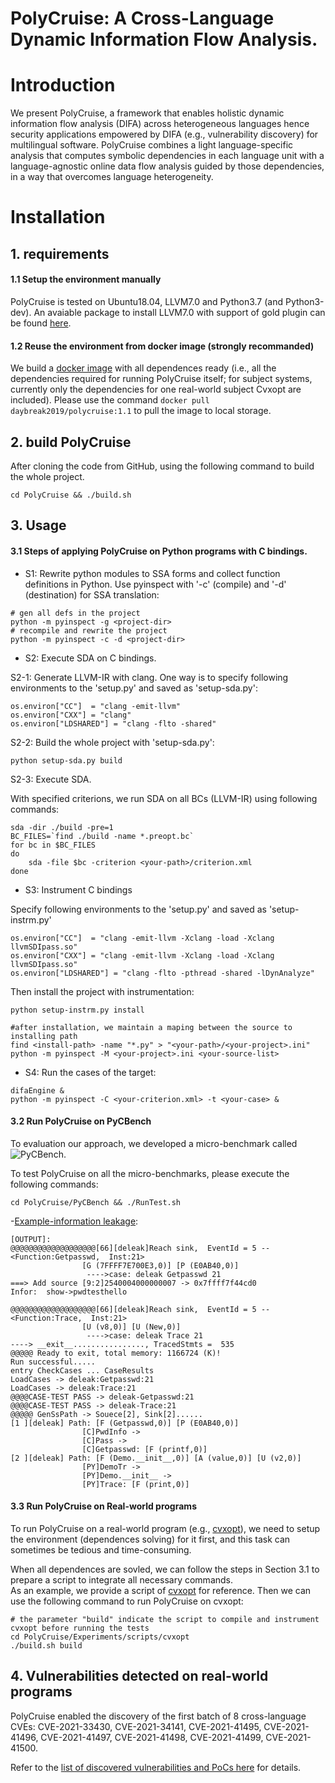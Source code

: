 # PolyCruise: A Cross-Language Dynamic Information Flow Analysis.


# Introduction
We present PolyCruise, a framework that enables holistic dynamic information flow analysis (DIFA) across heterogeneous languages hence security applications empowered by DIFA (e.g., vulnerability discovery) for multilingual software. PolyCruise combines a light language-specific analysis that computes symbolic dependencies in each language unit with a language-agnostic online data flow analysis guided by those dependencies, in a way that overcomes language heterogeneity.

# Installation
## 1. requirements
#### 1.1 Setup the environment manually
PolyCruise is tested on Ubuntu18.04, LLVM7.0 and Python3.7 (and Python3-dev).
An avaiable package to install LLVM7.0 with support of gold plugin can be found [here](https://github.com/Daybreak2019/PCA/tree/master/llvm7).

#### 1.2 Reuse the environment from docker image (strongly recommanded)
We build a [docker image](https://hub.docker.com/repository/docker/daybreak2019/polycruise/tags?page=1&ordering=last_updated) with all dependences ready (i.e., all the dependencies required for running PolyCruise itself; for subject systems, currently only the dependencies for one real-world subject Cvxopt are included).
Please use the command ```docker pull daybreak2019/polycruise:1.1``` to pull the image to local storage.

## 2. build PolyCruise
After cloning the code from GitHub, using the following command to build the whole project.

```cd PolyCruise && ./build.sh```

## 3. Usage
#### 3.1 Steps of applying PolyCruise on Python programs with C bindings.
- S1: Rewrite python modules to SSA forms and collect function definitions in Python.
Use pyinspect with '-c' (compile) and '-d' (destination) for SSA translation:
```
# gen all defs in the project
python -m pyinspect -g <project-dir>
# recompile and rewrite the project
python -m pyinspect -c -d <project-dir>
```

- S2: Execute SDA on C bindings.

S2-1: Generate LLVM-IR with clang. One way is to specify following environments to the 'setup.py' and saved as 'setup-sda.py':
```
os.environ["CC"]  = "clang -emit-llvm"
os.environ["CXX"] = "clang"
os.environ["LDSHARED"] = "clang -flto -shared"
```

S2-2: Build the whole project with 'setup-sda.py':
```
python setup-sda.py build
```

S2-3: Execute SDA.

With specified criterions, we run SDA on all BCs (LLVM-IR) using following commands:
```
sda -dir ./build -pre=1
BC_FILES=`find ./build -name *.preopt.bc`
for bc in $BC_FILES
do
    sda -file $bc -criterion <your-path>/criterion.xml
done
```

- S3: Instrument C bindings

Specify following environments to the 'setup.py' and saved as 'setup-instrm.py'
```
os.environ["CC"]  = "clang -emit-llvm -Xclang -load -Xclang llvmSDIpass.so"
os.environ["CXX"] = "clang -emit-llvm -Xclang -load -Xclang llvmSDIpass.so"
os.environ["LDSHARED"] = "clang -flto -pthread -shared -lDynAnalyze"
```
Then install the project with instrumentation:
```
python setup-instrm.py install

#after installation, we maintain a maping between the source to installing path
find <install-path> -name "*.py" > "<your-path>/<your-project>.ini"
python -m pyinspect -M <your-project>.ini <your-source-list>
```

- S4: Run the cases of the target:
```
difaEngine &
python -m pyinspect -C <your-criterion.xml> -t <your-case> &
```

#### 3.2 Run PolyCruise on PyCBench
To evaluation our approach, we developed a micro-benchmark called ![PyCBench](https://github.com/Daybreak2019/LDI/tree/master/PyCBench).

To test PolyCruise on all the micro-benchmarks, please execute the following commands:
```
cd PolyCruise/PyCBench && ./RunTest.sh
```

-[Example-information leakage](https://github.com/Daybreak2019/PolyCruise/tree/master/PyCBench/DynamicInvocation/1_leak_PyClang):
```
[OUTPUT]:
@@@@@@@@@@@@@@@@@@@[66][deleak]Reach sink,  EventId = 5 -- <Function:Getpasswd,  Inst:21> 
                [G (7FFFF7E700E3,0)] [P (E0AB40,0)] 
                 ---->case: deleak Getpasswd 21 
===> Add source [9:2]2540004000000007 -> 0x7ffff7f44cd0 
Infor:  show->pwdtesthello

@@@@@@@@@@@@@@@@@@@[66][deleak]Reach sink,  EventId = 5 -- <Function:Trace,  Inst:21> 
                [U (v8,0)] [U (New,0)] 
                 ---->case: deleak Trace 21 
----> __exit__................, TracedStmts =  535
@@@@@ Ready to exit, total memory: 1166724 (K)!
Run successful.....
entry CheckCases ... CaseResults
LoadCases -> deleak:Getpasswd:21
LoadCases -> deleak:Trace:21
@@@@CASE-TEST PASS -> deleak-Getpasswd:21
@@@@CASE-TEST PASS -> deleak-Trace:21
@@@@@ GenSsPath -> Souece[2], Sink[2]......
[1 ][deleak] Path: [F (Getpasswd,0)] [P (E0AB40,0)] 
                [C]PwdInfo -> 
                [C]Pass -> 
                [C]Getpasswd: [F (printf,0)] 
[2 ][deleak] Path: [F (Demo.__init__,0)] [A (value,0)] [U (v2,0)] 
                [PY]DemoTr -> 
                [PY]Demo.__init__ -> 
                [PY]Trace: [F (print,0)] 
```


#### 3.3 Run PolyCruise on Real-world programs
To run PolyCruise on a real-world program (e.g., [cvxopt](https://github.com/Daybreak2019/cvxopt)), we need to setup the environment (dependences solving) for it first, and this task can sometimes be tedious and time-consuming.

When all dependences are sovled, we can follow the steps in Section 3.1 to prepare a script to integrate all necessary commands.  
As an example, we provide a script of [cvxopt](https://github.com/Daybreak2019/PolyCruise/blob/master/Experiments/scripts/cvxopt/build.sh) for reference.
Then we can use the following command to run PolyCruise on cvxopt:
```
# the parameter "build" indicate the script to compile and instrument cvxopt before running the tests
cd PolyCruise/Experiments/scripts/cvxopt
./build.sh build
```

## 4. Vulnerabilities detected on real-world programs

PolyCruise enabled the discovery of the first batch of 8 cross-language CVEs: CVE-2021-33430, CVE-2021-34141, CVE-2021-41495, CVE-2021-41496, CVE-2021-41497, CVE-2021-41498, CVE-2021-41499, CVE-2021-41500.

Refer to the [list of discovered vulnerabilities and PoCs here](https://github.com/Daybreak2019/PolyCruise/tree/master/Experiments/PoC) for details.

        

